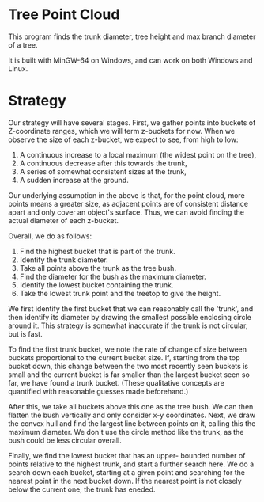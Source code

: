 # Tree Point Cloud

This program finds the trunk diameter, tree height and max
branch diameter of a tree.

It is built with MinGW-64 on Windows, and can work on
both Windows and Linux.

# Strategy

Our strategy will have several stages. First, we gather
points into buckets of Z-coordinate ranges, which we
will term z-buckets for now. When we observe the size
of each z-bucket, we expect to see, from high to low:
1. A continuous increase to a local maximum (the widest
point on the tree),
2. A continuous decrease after this towards the trunk,
3. A series of somewhat consistent sizes at the trunk,
4. A sudden increase at the ground.

Our underlying assumption in the above is that,
for the point cloud, more points means a greater size,
as adjacent points are of consistent distance apart and
only cover an object's surface. Thus, we can avoid
finding the actual diameter of each z-bucket.

Overall, we do as follows:
1. Find the highest bucket that is part of the trunk.
2. Identify the trunk diameter.
3. Take all points above the trunk as the tree bush.
4. Find the diameter for the bush as the maximum diameter.
5. Identify the lowest bucket containing the trunk.
6. Take the lowest trunk point and the treetop to give
the height.

We first identify the first bucket that we can
reasonably call the 'trunk', and then identify its
diameter by drawing the smallest possible enclosing
circle around it. This strategy is somewhat inaccurate
if the trunk is not circular, but is fast.

To find the first trunk bucket, we note the rate of
change of size between buckets proportional to the
current bucket size. If, starting from the top bucket
down, this change between the two most recently seen
buckets is small and the current bucket is far smaller
than the largest bucket seen so far, we have found
a trunk bucket. (These qualitative concepts are
quantified with reasonable guesses made beforehand.)

After this, we take all buckets above this one as the
tree bush. We can then flatten the bush vertically and
only consider x-y coordinates. Next, we draw the convex
hull and find the largest line between points on it,
calling this the maximum diameter. We don't use the
circle method like the trunk, as the bush could be less
circular overall.

Finally, we find the lowest bucket that has an upper-
bounded number of points relative to the highest trunk,
and start a further search here. We do a search down each
bucket, starting at a given point and searching for
the nearest point in the next bucket down. If the nearest
point is not closely below the current one, the trunk
has eneded.
